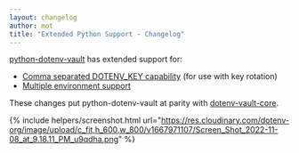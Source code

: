 ```yaml
---
layout: changelog
author: mot
title: "Extended Python Support - Changelog"
---
```


[python-dotenv-vault](https://github.com/dotenv-org/python-dotenv-vault) has extended support for:

* [Comma separated DOTENV_KEY capability](https://github.com/dotenv-org/python-dotenv-vault/blob/master/CHANGELOG.md#020) (for use with key rotation)
* [Multiple environment support](https://github.com/dotenv-org/python-dotenv-vault/blob/master/CHANGELOG.md#011) 

These changes put python-dotenv-vault at parity with [dotenv-vault-core](https://github.com/dotenv-org/dotenv-vault-core).

{% include helpers/screenshot.html url="https://res.cloudinary.com/dotenv-org/image/upload/c_fit,h_600,w_800/v1667971107/Screen_Shot_2022-11-08_at_9.18.11_PM_u9qdha.png" %}

